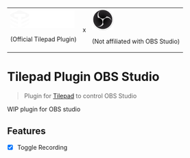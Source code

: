 <table>
<tr>
<td>
<img src="https://github.com/TilePad/tilepad-desktop/raw/main/assets/tilepad-logo.svg" width="150px">

(Official Tilepad Plugin)
</td>
<td>
x
</td>
<td>
<img src="./assets/obs.png" width=50px">

(Not affiliated with OBS Studio)
</td>
</tr>
</table>

# Tilepad Plugin OBS Studio

> Plugin for [Tilepad](https://github.com/tilepad/tilepad-desktop) to control OBS Studio

WIP plugin for OBS studio

## Features

- [x] Toggle Recording 
